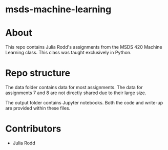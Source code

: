 # msds-machine-learning

# About

This repo contains Julia Rodd's assignments from the MSDS 420 Machine Learning class. This class was taught exclusively in Python.

# Repo structure

The data folder contains data for most assignments. The data for assignments 7 and 8 are not directly shared due to their large size.

The output folder contains Jupyter notebooks. Both the code and write-up are provided within these files.

# Contributors

* Julia Rodd

